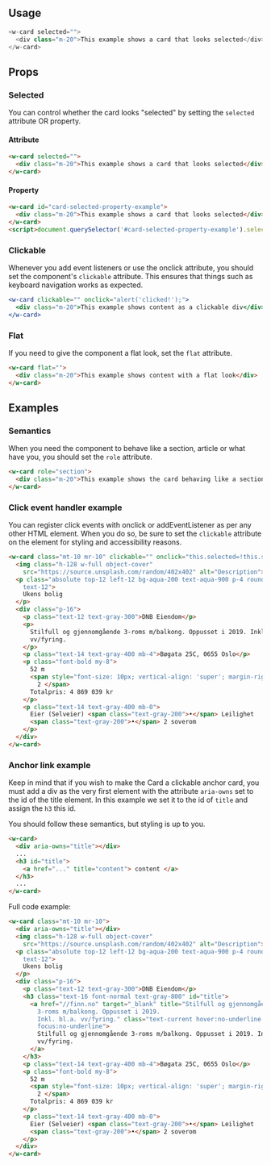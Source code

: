 ## Usage

```js
<w-card selected="">
  <div class="m-20">This example shows a card that looks selected</div>
</w-card>
```

## Props

<api-table type=elements component="Card" />

### Selected

You can control whether the card looks "selected" by setting the `selected` attribute OR property.

#### Attribute

```html example
<w-card selected="">
  <div class="m-20">This example shows a card that looks selected</div>
</w-card>
```

#### Property

```html example
<w-card id="card-selected-property-example">
  <div class="m-20">This example shows a card that looks selected</div>
</w-card>
<script>document.querySelector('#card-selected-property-example').selected = true;</script>
```

### Clickable

Whenever you add event listeners or use the onclick attribute, you should set the component's `clickable` attribute. This ensures that things such as keyboard navigation works as expected.

```jsx example
<w-card clickable="" onclick="alert('clicked!');">
  <div class="m-20">This example shows content as a clickable div</div>
</w-card>
```

### Flat

If you need to give the component a flat look, set the `flat` attribute.

```html example
<w-card flat="">
  <div class="m-20">This example shows content with a flat look</div>
</w-card>
```

## Examples

### Semantics

When you need the component to behave like a section, article or what have you, you should set the `role` attribute.

```html example
<w-card role="section">
  <div class="m-20">This example shows the card behaving like a section</div>
</w-card>
```

### Click event handler example

You can register click events with onclick or addEventListener as per any other HTML element. When you do so, be sure to set the `clickable` attribute on the element for styling and accessibility reasons.

```html example
<w-card class="mt-10 mr-10" clickable="" onclick="this.selected=!this.selected">
  <img class="h-128 w-full object-cover"
    src="https://source.unsplash.com/random/402x402" alt="Description">
  <p class="absolute top-12 left-12 bg-aqua-200 text-aqua-900 p-4 rounded-4
    text-12">
    Ukens bolig
  </p>
  <div class="p-16">
    <p class="text-12 text-gray-300">DNB Eiendom</p>
    <p>
      Stilfull og gjennomgående 3-roms m/balkong. Oppusset i 2019. Inkl. bl.a.
      vv/fyring.
    </p>
    <p class="text-14 text-gray-400 mb-4">Bøgata 25C, 0655 Oslo</p>
    <p class="font-bold my-8">
      52 m
      <span style="font-size: 10px; vertical-align: 'super'; margin-right: 5px">
        2 </span>
      Totalpris: 4 869 039 kr
    </p>
    <p class="text-14 text-gray-400 mb-0">
      Eier (Selveier) <span class="text-gray-200">•</span> Leilighet
      <span class="text-gray-200">•</span> 2 soverom
    </p>
  </div>
</w-card>
```

### Anchor link example

Keep in mind that if you wish to make the Card a clickable anchor card, you must add a div as the very first element with the attribute `aria-owns` set to the id of the title element. In this example we set it to the id of `title` and assign the `h3` this id.

You should follow these semantics, but styling is up to you.

```html example
<w-card>
  <div aria-owns="title"></div>
  ...
  <h3 id="title">
    <a href="..." title="content"> content </a>
  </h3>
  ...
</w-card>
```

Full code example:

```html example
<w-card class="mt-10 mr-10">
  <div aria-owns="title"></div>
  <img class="h-128 w-full object-cover"
    src="https://source.unsplash.com/random/402x402" alt="Description">
  <p class="absolute top-12 left-12 bg-aqua-200 text-aqua-900 p-4 rounded-4
    text-12">
    Ukens bolig
  </p>
  <div class="p-16">
    <p class="text-12 text-gray-300">DNB Eiendom</p>
    <h3 class="text-16 font-normal text-gray-800" id="title">
      <a href="//finn.no" target="_blank" title="Stilfull og gjennomgående
        3-roms m/balkong. Oppusset i 2019.
        Inkl. bl.a. vv/fyring." class="text-current hover:no-underline
        focus:no-underline">
        Stilfull og gjennomgående 3-roms m/balkong. Oppusset i 2019. Inkl. bl.a.
        vv/fyring.
      </a>
    </h3>
    <p class="text-14 text-gray-400 mb-4">Bøgata 25C, 0655 Oslo</p>
    <p class="font-bold my-8">
      52 m
      <span style="font-size: 10px; vertical-align: 'super'; margin-right: 5px">
        2 </span>
      Totalpris: 4 869 039 kr
    </p>
    <p class="text-14 text-gray-400 mb-0">
      Eier (Selveier) <span class="text-gray-200">•</span> Leilighet
      <span class="text-gray-200">•</span> 2 soverom
    </p>
  </div>
</w-card>
```
